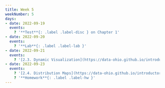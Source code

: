 ```yaml
---
title: Week 5
weekNumber: 5
days:
- date: 2022-09-19
  events:
    ? '**Test**{: .label .label-disc } on Chapter 1'
- date: 2022-09-20
  events:
    ? '**Lab**{: .label .label-lab }'
- date: 2022-09-21
  events:
    ? '[2.3. Dynamic Visualization](https://data-ohio.github.io/introductory-data-science/2/3/2_3_dynamic_plotting.html)'
- date: 2022-09-23
  events:
    ? '[2.4. Distribution Maps](https://data-ohio.github.io/introductory-data-science/2/4/2_4_distribution.html)'
    ? '**Homework**{: .label .label-hw }'
---
```

